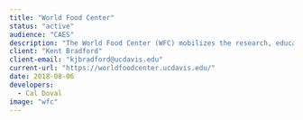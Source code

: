 ```yaml
---
title: "World Food Center"
status: "active"
audience: "CAES"
description: "The World Food Center (WFC) mobilizes the research, educational and outreach resources of UC Davis, in partnership with consumers, public and philanthropic entities, and the agricultural, marine and food industries, to promote innovative, sustainable and equitable food systems."
client: "Kent Bradford"
client-email: "kjbradford@ucdavis.edu"
current-url: "https://worldfoodcenter.ucdavis.edu/"
date: 2018-08-06
developers:
  - Cal Doval
image: "wfc"
---
```

